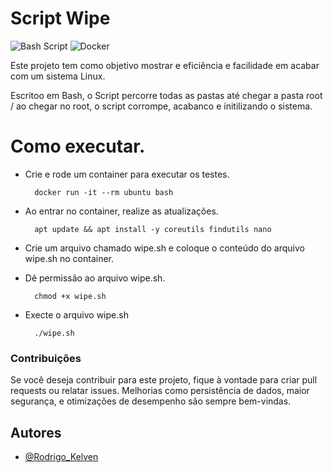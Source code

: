 
# Script Wipe
![Bash Script](https://img.shields.io/badge/bash_script-%23121011.svg?style=for-the-badge&logo=gnu-bash&logoColor=white) 
![Docker](https://img.shields.io/badge/docker-%230db7ed.svg?style=for-the-badge&logo=docker&logoColor=white)


Este projeto tem como objetivo mostrar e eficiência e facilidade em acabar com um sistema Linux.

Escritoo em Bash, o Script percorre todas as pastas até chegar a pasta root / ao chegar no root, o script corrompe, acabanco e initilizando o sistema.

# Como executar.
- Crie e rode um container para executar os testes. 

        docker run -it --rm ubuntu bash

- Ao entrar no container, realize as atualizações.

        apt update && apt install -y coreutils findutils nano

- Crie um arquivo chamado wipe.sh e coloque o conteúdo do arquivo wipe.sh no container.

- Dê permissão ao arquivo wipe.sh.

        chmod +x wipe.sh

- Execte o arquivo wipe.sh

        ./wipe.sh


### Contribuições

Se você deseja contribuir para este projeto, fique à vontade para criar pull requests ou relatar issues. Melhorias como persistência de dados, maior segurança, e otimizações de desempenho são sempre bem-vindas.

## Autores
- [@Rodrigo_Kelven](https://github.com/Rodrigo-Kelven)
